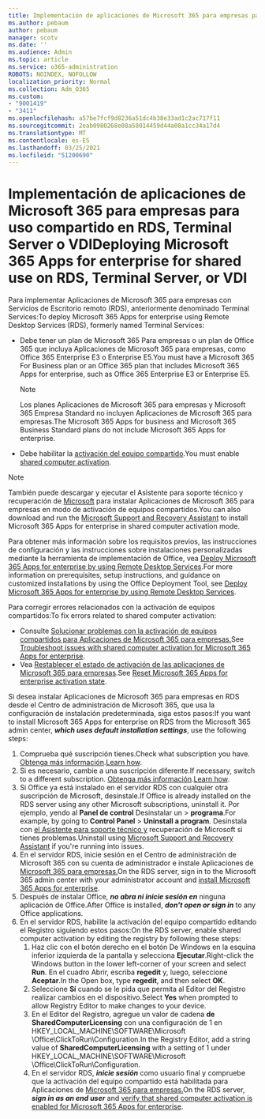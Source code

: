 ```yaml
---
title: Implementación de aplicaciones de Microsoft 365 para empresas para uso compartido en RDS, Terminal Server o VDI
ms.author: pebaum
author: pebaum
manager: scotv
ms.date: ''
ms.audience: Admin
ms.topic: article
ms.service: o365-administration
ROBOTS: NOINDEX, NOFOLLOW
localization_priority: Normal
ms.collection: Adm_O365
ms.custom:
- "9001419"
- "3411"
ms.openlocfilehash: a57be7fcf9d8236a51dc4b38e33ad1c2ac717f11
ms.sourcegitcommit: 2eab0980268e08a58014459d44a08a1cc34a17d4
ms.translationtype: MT
ms.contentlocale: es-ES
ms.lasthandoff: 03/25/2021
ms.locfileid: "51200690"
---
```

# <a name="deploying-microsoft-365-apps-for-enterprise-for-shared-use-on-rds-terminal-server-or-vdi"></a><span data-ttu-id="0c1dd-102">Implementación de aplicaciones de Microsoft 365 para empresas para uso compartido en RDS, Terminal Server o VDI</span><span class="sxs-lookup"><span data-stu-id="0c1dd-102">Deploying Microsoft 365 Apps for enterprise for shared use on RDS, Terminal Server, or VDI</span></span>

<span data-ttu-id="0c1dd-103">Para implementar Aplicaciones de Microsoft 365 para empresas con Servicios de Escritorio remoto (RDS), anteriormente denominado Terminal Services:</span><span class="sxs-lookup"><span data-stu-id="0c1dd-103">To deploy Microsoft 365 Apps for enterprise using Remote Desktop Services (RDS), formerly named Terminal Services:</span></span>

- <span data-ttu-id="0c1dd-104">Debe tener un plan de Microsoft 365 Para empresas o un plan de Office 365 que incluya Aplicaciones de Microsoft 365 para empresas, como Office 365 Enterprise E3 o Enterprise E5.</span><span class="sxs-lookup"><span data-stu-id="0c1dd-104">You must have a Microsoft 365 For Business plan or an Office 365 plan that includes Microsoft 365 Apps for enterprise, such as Office 365 Enterprise E3 or Enterprise E5.</span></span>
   > [!NOTE]
   > <span data-ttu-id="0c1dd-105">Los planes Aplicaciones de Microsoft 365 para empresas y Microsoft 365 Empresa Standard no incluyen Aplicaciones de Microsoft 365 para empresas.</span><span class="sxs-lookup"><span data-stu-id="0c1dd-105">The Microsoft 365 Apps for business and Microsoft 365 Business Standard plans do not include Microsoft 365 Apps for enterprise.</span></span>
- <span data-ttu-id="0c1dd-106">Debe habilitar la [activación del equipo compartido](https://docs.microsoft.com/DeployOffice/overview-shared-computer-activation).</span><span class="sxs-lookup"><span data-stu-id="0c1dd-106">You must enable [shared computer activation](https://docs.microsoft.com/DeployOffice/overview-shared-computer-activation).</span></span>

> [!NOTE]
> <span data-ttu-id="0c1dd-107">También puede descargar y ejecutar el Asistente para soporte técnico y recuperación de [Microsoft](https://aka.ms/SaRA_OfficeSCA_M365Portal) para instalar Aplicaciones de Microsoft 365 para empresas en modo de activación de equipos compartidos.</span><span class="sxs-lookup"><span data-stu-id="0c1dd-107">You can also download and run the [Microsoft Support and Recovery Assistant](https://aka.ms/SaRA_OfficeSCA_M365Portal) to install Microsoft 365 Apps for enterprise in shared computer activation mode.</span></span>

<span data-ttu-id="0c1dd-108">Para obtener más información sobre los requisitos previos, las instrucciones de configuración y las instrucciones sobre instalaciones personalizadas mediante la herramienta de implementación de Office, vea [Deploy Microsoft 365 Apps for enterprise by using Remote Desktop Services](https://docs.microsoft.com/DeployOffice/deploy-microsoft-365-apps-remote-desktop-services).</span><span class="sxs-lookup"><span data-stu-id="0c1dd-108">For more information on prerequisites, setup instructions, and guidance on customized installations by using the Office Deployment Tool, see [Deploy Microsoft 365 Apps for enterprise by using Remote Desktop Services](https://docs.microsoft.com/DeployOffice/deploy-microsoft-365-apps-remote-desktop-services).</span></span>

<span data-ttu-id="0c1dd-109">Para corregir errores relacionados con la activación de equipos compartidos:</span><span class="sxs-lookup"><span data-stu-id="0c1dd-109">To fix errors related to shared computer activation:</span></span>

- <span data-ttu-id="0c1dd-110">Consulte [Solucionar problemas con la activación de equipos compartidos para Aplicaciones de Microsoft 365 para empresas.](https://docs.microsoft.com/DeployOffice/troubleshoot-shared-computer-activation)</span><span class="sxs-lookup"><span data-stu-id="0c1dd-110">See [Troubleshoot issues with shared computer activation for Microsoft 365 Apps for enterprise](https://docs.microsoft.com/DeployOffice/troubleshoot-shared-computer-activation).</span></span>
- <span data-ttu-id="0c1dd-111">Vea [Restablecer el estado de activación de las aplicaciones de Microsoft 365 para empresas](https://go.microsoft.com/fwlink/?linkid=2109218).</span><span class="sxs-lookup"><span data-stu-id="0c1dd-111">See [Reset Microsoft 365 Apps for enterprise activation state](https://go.microsoft.com/fwlink/?linkid=2109218).</span></span>

<span data-ttu-id="0c1dd-112">Si desea instalar Aplicaciones de Microsoft 365 para empresas en RDS desde el Centro de administración de Microsoft 365, que usa la configuración de instalación predeterminada, siga estos pasos:</span><span class="sxs-lookup"><span data-stu-id="0c1dd-112">If you want to install Microsoft 365 Apps for enterprise on RDS from the Microsoft 365 admin center, ***which uses default installation settings***, use the following steps:</span></span>

1. <span data-ttu-id="0c1dd-113">Comprueba qué suscripción tienes.</span><span class="sxs-lookup"><span data-stu-id="0c1dd-113">Check what subscription you have.</span></span> <span data-ttu-id="0c1dd-114">[Obtenga más información](https://docs.microsoft.com/microsoft-365/admin/admin-overview/what-subscription-do-i-have).</span><span class="sxs-lookup"><span data-stu-id="0c1dd-114">[Learn how](https://docs.microsoft.com/microsoft-365/admin/admin-overview/what-subscription-do-i-have).</span></span>
2. <span data-ttu-id="0c1dd-115">Si es necesario, cambie a una suscripción diferente.</span><span class="sxs-lookup"><span data-stu-id="0c1dd-115">If necessary, switch to a different subscription.</span></span> <span data-ttu-id="0c1dd-116">[Obtenga más información](https://docs.microsoft.com/microsoft-365/commerce/subscriptions/switch-to-a-different-plan).</span><span class="sxs-lookup"><span data-stu-id="0c1dd-116">[Learn how](https://docs.microsoft.com/microsoft-365/commerce/subscriptions/switch-to-a-different-plan).</span></span>
3. <span data-ttu-id="0c1dd-117">Si Office ya está instalado en el servidor RDS con cualquier otra suscripción de Microsoft, desinstale.</span><span class="sxs-lookup"><span data-stu-id="0c1dd-117">If Office is already installed on the RDS server using any other Microsoft subscriptions, uninstall it.</span></span> <span data-ttu-id="0c1dd-118">Por ejemplo, yendo al **Panel de control** Desinstalar un  >  **programa**.</span><span class="sxs-lookup"><span data-stu-id="0c1dd-118">For example, by going to **Control Panel** > **Uninstall a program**.</span></span> <span data-ttu-id="0c1dd-119">Desinstala con [el Asistente para soporte técnico y](https://aka.ms/SARA-OfficeUninstall-Alchemy) recuperación de Microsoft si tienes problemas.</span><span class="sxs-lookup"><span data-stu-id="0c1dd-119">Uninstall using [Microsoft Support and Recovery Assistant](https://aka.ms/SARA-OfficeUninstall-Alchemy) if you're running into issues.</span></span>
4. <span data-ttu-id="0c1dd-120">En el servidor RDS, inicie sesión en el Centro de administración de Microsoft 365 con su cuenta de administrador e instale Aplicaciones de [Microsoft 365 para empresas.](https://portal.office.com/OLS/MySoftware.aspx)</span><span class="sxs-lookup"><span data-stu-id="0c1dd-120">On the RDS server, sign in to the Microsoft 365 admin center with your administrator account and [install Microsoft 365 Apps for enterprise](https://portal.office.com/OLS/MySoftware.aspx).</span></span>
5. <span data-ttu-id="0c1dd-121">Después de instalar Office, ***no abra ni inicie sesión en*** ninguna aplicación de Office.</span><span class="sxs-lookup"><span data-stu-id="0c1dd-121">After Office is installed, ***don't open or sign in*** to any Office applications.</span></span>
6. <span data-ttu-id="0c1dd-122">En el servidor RDS, habilite la activación del equipo compartido editando el Registro siguiendo estos pasos:</span><span class="sxs-lookup"><span data-stu-id="0c1dd-122">On the RDS server, enable shared computer activation by editing the registry by following these steps:</span></span>
   1. <span data-ttu-id="0c1dd-123">Haz clic con el botón derecho en el botón De Windows en la esquina inferior izquierda de la pantalla y selecciona **Ejecutar**.</span><span class="sxs-lookup"><span data-stu-id="0c1dd-123">Right-click the Windows button in the lower left-corner of your screen and select **Run**.</span></span> <span data-ttu-id="0c1dd-124">En el cuadro Abrir, escriba **regedit** y, luego, seleccione **Aceptar**.</span><span class="sxs-lookup"><span data-stu-id="0c1dd-124">In the Open box, type **regedit**, and then select **OK**.</span></span>
   2. <span data-ttu-id="0c1dd-125">Seleccione **Sí** cuando se le pida que permita al Editor del Registro realizar cambios en el dispositivo.</span><span class="sxs-lookup"><span data-stu-id="0c1dd-125">Select **Yes** when prompted to allow Registry Editor to make changes to your device.</span></span>
   3. <span data-ttu-id="0c1dd-126">En el Editor del Registro, agregue un valor de cadena **de SharedComputerLicensing** con una configuración de 1 en HKEY_LOCAL_MACHINE\SOFTWARE\Microsoft \Office\ClickToRun\Configuration.</span><span class="sxs-lookup"><span data-stu-id="0c1dd-126">In the Registry Editor, add a string value of **SharedComputerLicensing** with a setting of 1 under HKEY_LOCAL_MACHINE\SOFTWARE\Microsoft \Office\ClickToRun\Configuration.</span></span>
   4. <span data-ttu-id="0c1dd-127">En el servidor RDS, ***inicie sesión*** como usuario final y compruebe que la activación del equipo compartido está habilitada para Aplicaciones de [Microsoft 365 para empresas.](https://docs.microsoft.com/DeployOffice/troubleshoot-shared-computer-activation#verify-that-activation-for-microsoft-365-apps-succeeded)</span><span class="sxs-lookup"><span data-stu-id="0c1dd-127">On the RDS server, ***sign in as an end user*** and [verify that shared computer activation is enabled for Microsoft 365 Apps for enterprise](https://docs.microsoft.com/DeployOffice/troubleshoot-shared-computer-activation#verify-that-activation-for-microsoft-365-apps-succeeded).</span></span>
